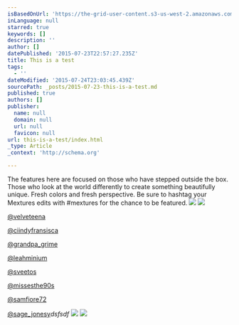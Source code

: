 ```yaml
---
isBasedOnUrl: 'https://the-grid-user-content.s3-us-west-2.amazonaws.com/53701b17-0251-4821-bca2-9fc156befd68.jpg'
inLanguage: null
starred: true
keywords: []
description: ''
author: []
datePublished: '2015-07-23T22:57:27.235Z'
title: This is a test
tags:
  - ''
dateModified: '2015-07-24T23:03:45.439Z'
sourcePath: _posts/2015-07-23-this-is-a-test.md
published: true
authors: []
publisher:
  name: null
  domain: null
  url: null
  favicon: null
url: this-is-a-test/index.html
_type: Article
_context: 'http://schema.org'

---
```

The features here are focused on those who have stepped outside the box. Those who look at the world differently to create something beautifully unique. Fresh colors and fresh perspective. Be sure to hashtag your Mextures edits with \#mextures for the chance to be featured.
![](https://the-grid-user-content.s3-us-west-2.amazonaws.com/a6434ee2-37d3-4b7b-9b1a-866e7eaf4319.jpg)
![](https://the-grid-user-content.s3-us-west-2.amazonaws.com/d18c80da-d407-4f09-bd91-b6341e503e7c.jpg)

[@velveteena][0]

[@ciindyfransisca][1]

[][2]

[@grandpa\_grime][3]

[][4]

[@leahminium][5]

[][6]

[@sveetos][7]

[][8]

[@missesthe90s][9]

[][10]

[@samfiore72][11]

[@sage\_jonesy][12]_dsfsdf_
![](https://the-grid-user-content.s3-us-west-2.amazonaws.com/53701b17-0251-4821-bca2-9fc156befd68.jpg)
![](https://the-grid-user-content.s3-us-west-2.amazonaws.com/40f73829-d46e-48a5-b897-bd7186c9787c.jpg)

[0]: instagram://user/?username=velveteena
[1]: instagram://user/?username=ciindyfransisca
[2]: http://news.mextures.com/wp-content/uploads/2015/07/1437616319_full.jpeg
[3]: instagram://user/?username=grandpa_grime
[4]: http://news.mextures.com/wp-content/uploads/2015/07/1437616374_full.jpeg
[5]: instagram://user/?username=leahminium
[6]: http://news.mextures.com/wp-content/uploads/2015/07/1437616425_full.jpeg
[7]: instagram://user/?username=sveetos
[8]: http://news.mextures.com/wp-content/uploads/2015/07/1437616503_full.jpeg
[9]: instagram://user/?username=missesthe90s
[10]: http://news.mextures.com/wp-content/uploads/2015/07/1437616568_full.jpeg
[11]: instagram://user/?username=samfiore72
[12]: instagram://user/?username=sage_jonesy